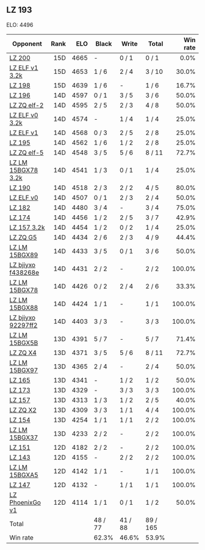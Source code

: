 ## LZ 193 ##

ELO: 4496

Opponent | Rank | ELO | Black | Write | Total | Win rate
---------|-----:|----:|-------|-------|-------|-------:
[LZ 200](LZ%20200.md) | 15D | 4665 | - | 0 / 1 | 0 / 1 | 0.0%
[LZ ELF v1 3.2k](LZ%20ELF%20v1%203.2k.md) | 15D | 4653 | 1 / 6 | 2 / 4 | 3 / 10 | 30.0%
[LZ 198](LZ%20198.md) | 15D | 4639 | 1 / 6 | - | 1 / 6 | 16.7%
[LZ 196](LZ%20196.md) | 14D | 4597 | 0 / 1 | 3 / 5 | 3 / 6 | 50.0%
[LZ ZQ elf-2](LZ%20ZQ%20elf-2.md) | 14D | 4595 | 2 / 5 | 2 / 3 | 4 / 8 | 50.0%
[LZ ELF v0 3.2k](LZ%20ELF%20v0%203.2k.md) | 14D | 4574 | - | 1 / 4 | 1 / 4 | 25.0%
[LZ ELF v1](LZ%20ELF%20v1.md) | 14D | 4568 | 0 / 3 | 2 / 5 | 2 / 8 | 25.0%
[LZ 195](LZ%20195.md) | 14D | 4562 | 1 / 6 | 1 / 2 | 2 / 8 | 25.0%
[LZ ZQ elf-5](LZ%20ZQ%20elf-5.md) | 14D | 4548 | 3 / 5 | 5 / 6 | 8 / 11 | 72.7%
[LZ LM 15BGX78 3.2k](LZ%20LM%2015BGX78%203.2k.md) | 14D | 4541 | 1 / 3 | 0 / 1 | 1 / 4 | 25.0%
[LZ 190](LZ%20190.md) | 14D | 4518 | 2 / 3 | 2 / 2 | 4 / 5 | 80.0%
[LZ ELF v0](LZ%20ELF%20v0.md) | 14D | 4507 | 0 / 1 | 2 / 3 | 2 / 4 | 50.0%
[LZ 182](LZ%20182.md) | 14D | 4480 | 3 / 4 | - | 3 / 4 | 75.0%
[LZ 174](LZ%20174.md) | 14D | 4456 | 1 / 2 | 2 / 5 | 3 / 7 | 42.9%
[LZ 157 3.2k](LZ%20157%203.2k.md) | 14D | 4454 | 1 / 2 | 0 / 2 | 1 / 4 | 25.0%
[LZ ZQ G5](LZ%20ZQ%20G5.md) | 14D | 4434 | 2 / 6 | 2 / 3 | 4 / 9 | 44.4%
[LZ LM 15BGX89](LZ%20LM%2015BGX89.md) | 14D | 4433 | 3 / 5 | 0 / 1 | 3 / 6 | 50.0%
[LZ bjiyxo f438268e](LZ%20bjiyxo%20f438268e.md) | 14D | 4431 | 2 / 2 | - | 2 / 2 | 100.0%
[LZ LM 15BGX78](LZ%20LM%2015BGX78.md) | 14D | 4426 | 0 / 2 | 2 / 4 | 2 / 6 | 33.3%
[LZ LM 15BGX88](LZ%20LM%2015BGX88.md) | 14D | 4424 | 1 / 1 | - | 1 / 1 | 100.0%
[LZ bjiyxo 92297ff2](LZ%20bjiyxo%2092297ff2.md) | 14D | 4403 | 3 / 3 | - | 3 / 3 | 100.0%
[LZ LM 15BGX5B](LZ%20LM%2015BGX5B.md) | 13D | 4391 | 5 / 7 | - | 5 / 7 | 71.4%
[LZ ZQ X4](LZ%20ZQ%20X4.md) | 13D | 4371 | 3 / 5 | 5 / 6 | 8 / 11 | 72.7%
[LZ LM 15BGX97](LZ%20LM%2015BGX97.md) | 13D | 4365 | 2 / 4 | - | 2 / 4 | 50.0%
[LZ 165](LZ%20165.md) | 13D | 4341 | - | 1 / 2 | 1 / 2 | 50.0%
[LZ 173](LZ%20173.md) | 13D | 4329 | - | 3 / 3 | 3 / 3 | 100.0%
[LZ 157](LZ%20157.md) | 13D | 4313 | 1 / 3 | 1 / 2 | 2 / 5 | 40.0%
[LZ ZQ X2](LZ%20ZQ%20X2.md) | 13D | 4309 | 3 / 3 | 1 / 1 | 4 / 4 | 100.0%
[LZ 154](LZ%20154.md) | 13D | 4254 | 1 / 1 | 1 / 1 | 2 / 2 | 100.0%
[LZ LM 15BGX37](LZ%20LM%2015BGX37.md) | 13D | 4233 | 2 / 2 | - | 2 / 2 | 100.0%
[LZ 151](LZ%20151.md) | 12D | 4182 | 2 / 2 | - | 2 / 2 | 100.0%
[LZ 143](LZ%20143.md) | 12D | 4155 | - | 2 / 2 | 2 / 2 | 100.0%
[LZ LM 15BGXA5](LZ%20LM%2015BGXA5.md) | 12D | 4142 | 1 / 1 | - | 1 / 1 | 100.0%
[LZ 147](LZ%20147.md) | 12D | 4132 | - | 1 / 1 | 1 / 1 | 100.0%
[LZ PhoenixGo v1](LZ%20PhoenixGo%20v1.md) | 12D | 4114 | 1 / 1 | 0 / 1 | 1 / 2 | 50.0%
Total | | | 48 / 77 | 41 / 88 | 89 / 165 | 
Win rate| | | 62.3% | 46.6% | 53.9% | 
